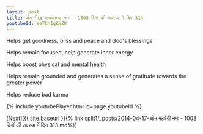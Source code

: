 ```yaml
---
layout: post
title: ओम सिद्ध साधकाच्या नमः - 1008 दिनों की तपस्या में दिन 314
youtubeId: YeTknIqKNZU
---
```

 
 
Helps get goodness, bliss and peace and God's blessings
 
Helps remain focused, help generate inner energy 
 
Helps boost physical and mental health 
 
Helps remain grounded and generates a sense of gratitude towards the greater power 
 
Helps reduce bad karma
 
 
 
 


{% include youtubePlayer.html id=page.youtubeId %}
 
[Next]({{ site.baseurl }}{% link  split1/_posts/2014-04-17-ओम महर्षयी नमः - 1008 दिनों की तपस्या में दिन 313.md%})
 
